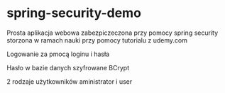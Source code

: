 # spring-security-demo
Prosta aplikacja webowa zabezpiczeczona przy pomocy spring security storzona w ramach nauki przy pomocy tutorialu z udemy.com

Logowanie za pmocą loginu i hasła

Hasło w bazie danych szyfrowane BCrypt

2 rodzaje użytkowników aministrator i user
